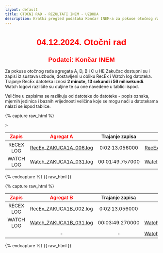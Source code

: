 ```yaml
---
layout: default
title: OTOČNI RAD - REZULTATI INEM - UZBUDA
description: Kratki pregled podataka Končar INEM-a za pokuse otočnog rada u HE Zakučac
---
```


<h1 style="text-align: center; font-family: Helvetica; color: red">04.12.2024. Otočni rad</h1>
<h2 style="text-align: center; font-family: Helvetica; color: red">Podatci: Končar INEM</h2>

Za pokuse otočnog rada agregata A, D, B i C u HE Zakučac dostupni su i zapisi iz sustava uzbude,
dostavljeni u obliku RecEx i Watch log datoteka. Trajanje RecEx datoteka iznosi **2 minute, 13 sekundi i 56 milisekundi**.
Watch logovi različite su duljine te su one navedene u tablici ispod. 

Veličine u zapisima se razlikuju od datoteke do datoteke - popis oznaka, mjernih jedinica i baznih vrijednosti veličina koje se mogu naći u datotekama nalazi se ispod tablice. 

{% capture raw_html %}
<table>
    <thead>
        <tr>
            <th style="text-align:center; font-family: Helvetica; color: red">Zapis</th>
            <th style="text-align:center; font-family: Helvetica; color: red">Agregat A</th>
            <th style="text-align:center; font-family: Helvetica">Trajanje zapisa</th>
            <th style="text-align:center; font-family: Helvetica; color: red">Agregat D</th>
            <th style="text-align:center; font-family: Helvetica">Trajanje zapisa</th>>            
        </tr>
    </thead>
    <tbody>
        <tr>
            <td style="text-align:center">RECEX LOG</td>
            <td style="text-align:center"><a href="{{ site.baseurl }}/recex_zakuca1a_006/">RecEx_ZAKUCA1A_006.log</a></td>
            <td style="text-align:center">0:02:13.056000</td>
            <td style="text-align:center"><a href="{{ site.baseurl }}/recex_zakuca1d_003/">RecEx_ZAKUCA1D_003.log</a></td>
            <td style="text-align:center">0:02:13.056000</td>
        </tr>
        <tr>
            <td style="text-align:center">WATCH LOG</td>
            <td style="text-align:center"><a href="{{ site.baseurl }}/watch_zakuca1a_031/">Watch_ZAKUCA1A_031.log</a></td>
            <td style="text-align:center">00:01:49.757000</td>
            <td style="text-align:center"><a href="{{ site.baseurl }}/watch_zakuca1d_022/">Watch_ZAKUCA1D_022.log</a></td>            
            <td style="text-align:center">00:04:30.850000</td>            
        </tr>
    </tbody>
</table>
{% endcapture %}
{{ raw_html }}

{% capture raw_html %}
<table>
    <thead>
        <tr>
            <th style="text-align:center; font-family: Helvetica; color: red">Zapis</th>
            <th style="text-align:center; font-family: Helvetica; color: red">Agregat B</th>
            <th style="text-align:center; font-family: Helvetica">Trajanje zapisa</th>
            <th style="text-align:center; font-family: Helvetica; color: red">Agregat C</th>
            <th style="text-align:center; font-family: Helvetica">Trajanje zapisa</th>            
        </tr>
    </thead>
    <tbody>
        <tr>
            <td style="text-align:center">RECEX LOG</td>
            <td style="text-align:center"><a href="{{ site.baseurl }}/recex_zakuca1b_002/">RecEx_ZAKUCA1B_002.log</a></td>
            <td style="text-align:center">0:02:13.056000</td>
            <td style="text-align:center">-</td>
            <td style="text-align:center">-</td>
        </tr>
        <tr>
            <td style="text-align:center">WATCH LOG</td>
            <td style="text-align:center"><a href="{{ site.baseurl }}/watch_zakuca1b_031/">Watch_ZAKUCA1B_031.log</a></td>            
            <td style="text-align:center">00:03:49.270000</td>
            <td style="text-align:center"><a href="{{ site.baseurl }}/watch_zakuca1c_013/">Watch_ZAKUCA1C_013.log</a></td>            
            <td style="text-align:center">00:02:14.407000</td>
        </tr>
        <tr>
            <td style="text-align:center"></td>
            <td style="text-align:center">-</td>            
            <td style="text-align:center">-</td>
            <td style="text-align:center"><a href="{{ site.baseurl }}/watch_zakuca1c_022/">Watch_ZAKUCA1C_022.log</a></td>            
            <td style="text-align:center">00:00:46.87700</td>
        </tr>
    </tbody>
</table>
{% endcapture %}
{{ raw_html }}






